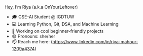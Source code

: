 Hey, I’m Riya (a.k.a OnYourLeftover)
- 🎓 CSE-AI Student @ IGDTUW
- 💻 Learning Python, Git, DSA, and Machine Learning
- 🔭 Working on cool beginner-friendly projects
- 😄 Pronouns: she/her
- 📫 Reach me here: (https://www.linkedin.com/in/riya-mahour-1209a4374)

<!--
**OnYourLeftover/OnYourLeftover** is a ✨ _special_ ✨ repository because its `README.md` (this file) appears on your GitHub profile.

Here are some ideas to get you started:

- 🔭 I’m currently working on ...
- 🌱 I’m currently learning ...
- 👯 I’m looking to collaborate on ...
- 🤔 I’m looking for help with ...
- 💬 Ask me about ...
- 📫 How to reach me: ...
- 😄 she/her
- ⚡ Fun fact: ...
-->
